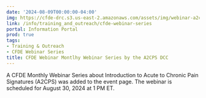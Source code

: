 ```yaml
---
date: '2024-08-09T00:00:00-04:00'
img: https://cfde-drc.s3.us-east-2.amazonaws.com/assets/img/webinar-a2cps.png
link: /info/training_and_outreach/cfde-webinar-series
portal: Information Portal
prod: true
tags:
- Training & Outreach
- CFDE Webinar Series
title: CFDE Webinar Montlhy Webinar Series by the A2CPS DCC
---
```

A CFDE Monthly Webinar Series about Introduction to Acute to Chronic Pain Signatures (A2CPS) was added to the event page. The webinar is scheduled for August 30, 2024 at 1 PM ET.